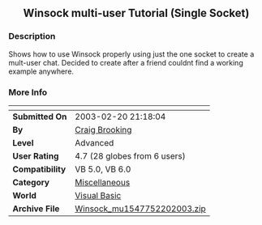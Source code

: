 ﻿<div align="center">

## Winsock multi\-user Tutorial \(Single Socket\)


</div>

### Description

Shows how to use Winsock properly using just the one socket to create a mult-user chat. Decided to create after a friend couldnt find a working example anywhere.
 
### More Info
 


<span>             |<span>
---                |---
**Submitted On**   |2003-02-20 21:18:04
**By**             |[Craig Brooking](https://github.com/Planet-Source-Code/PSCIndex/blob/master/ByAuthor/craig-brooking.md)
**Level**          |Advanced
**User Rating**    |4.7 (28 globes from 6 users)
**Compatibility**  |VB 5\.0, VB 6\.0
**Category**       |[Miscellaneous](https://github.com/Planet-Source-Code/PSCIndex/blob/master/ByCategory/miscellaneous__1-1.md)
**World**          |[Visual Basic](https://github.com/Planet-Source-Code/PSCIndex/blob/master/ByWorld/visual-basic.md)
**Archive File**   |[Winsock\_mu1547752202003\.zip](https://github.com/Planet-Source-Code/craig-brooking-winsock-multi-user-tutorial-single-socket__1-43393/archive/master.zip)








